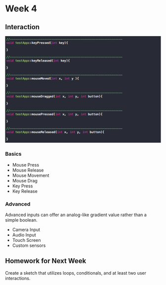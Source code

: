 # Week 4

## Interaction

![openFrameworks Input Functions](images/oF_inputs.png)

### Basics

- Mouse Press
- Mouse Release
- Mouse Movement
- Mouse Drag
- Key Press
- Key Release

### Advanced

Advanced inputs can offer an analog-like gradient value rather than a simple boolean.

- Camera Input
- Audio Input
- Touch Screen
- Custom sensors

## Homework for Next Week
Create a sketch that utilizes loops, conditionals, and at least two user interactions.